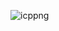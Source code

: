 ![icppng](https://github.com/SiriSathish600/OOJ/assets/153629401/441940e8-744b-469a-8490-2c5d85ec0d08)
